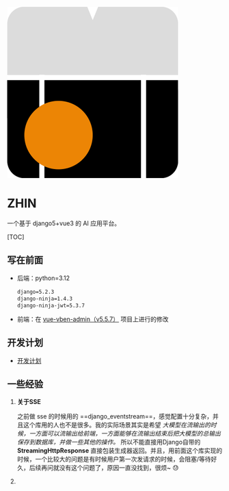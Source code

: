 ![ikun](ikun.svg)

# ZHIN

一个基于 django5+vue3 的 AI 应用平台。

[TOC]

## 写在前面

- 后端：python=3.12

  ```
  django=5.2.3
  django-ninja=1.4.3
  django-ninja-jwt=5.3.7
  ```

- 前端：在 [vue-vben-admin（v5.5.7）](www.vben.pro) 项目上进行的修改

## 开发计划

- [开发计划](https://github.com/users/TinyHandsome/projects/2)







## 一些经验

1. **关于SSE**

   之前做 sse 的时候用的 ==django_eventstream==，感觉配置十分复杂，并且这个库用的人也不是很多。我的实际场景其实是希望 *大模型在流输出的时候，一方面可以流输出给前端，一方面能够在流输出结束后把大模型的总输出保存到数据库，并做一些其他的操作。* 所以不能直接用Django自带的 **StreamingHttpResponse** 直接包装生成器返回。并且，用前面这个库实现的时候，一个比较大的问题是有时候用户第一次发请求的时候，会阻塞/等待好久，后续再问就没有这个问题了，原因一直没找到，很烦~ :sweat:
   
2. 